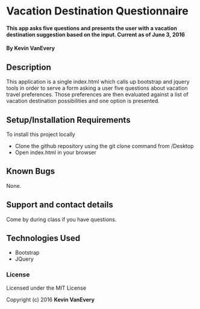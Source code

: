 # Vacation Destination Questionnaire

#### This app asks five questions and presents the user with a vacation destination suggestion based on the input. Current as of June 3, 2016

#### By Kevin VanEvery

## Description

This application is a single index.html which calls up bootstrap and jquery tools in order to serve a form asking a user five questions about vacation travel preferences.  Those preferences are then evaluated against a list of vacation destination possibilities and one option is presented.

## Setup/Installation Requirements

To install this project locally

* Clone the github repository using the git clone command from /Desktop
* Open index.html in your browser

## Known Bugs

None.

## Support and contact details

Come by during class if you have questions.

## Technologies Used

* Bootstrap
* JQuery

### License

Licensed under the MIT License

Copyright (c) 2016 **Kevin VanEvery**
